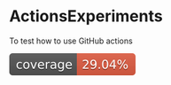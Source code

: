 # ActionsExperiments
To test how to use GitHub actions

 ![Coverage](https://github.com/AndreyTokmakov/ActionsExperiments/blob/commit_from_pipeline/.github/artifacts/coverage-badge.svg)